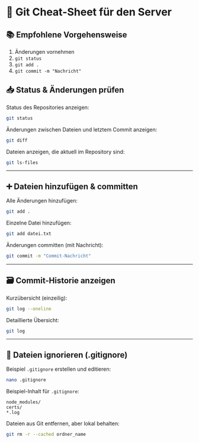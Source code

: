 # 📌 Git Cheat-Sheet für den Server


## 📚 Empfohlene Vorgehensweise

1. Änderungen vornehmen  
2. `git status`  
3. `git add .`  
4. `git commit -m "Nachricht"`

## 📥 Status & Änderungen prüfen

Status des Repositories anzeigen:
```bash
git status
```

Änderungen zwischen Dateien und letztem Commit anzeigen:
```bash
git diff
```

Dateien anzeigen, die aktuell im Repository sind:
```bash
git ls-files
```

---

## ➕ Dateien hinzufügen & committen

Alle Änderungen hinzufügen:
```bash
git add .
```

Einzelne Datei hinzufügen:
```bash
git add datei.txt
```

Änderungen committen (mit Nachricht):
```bash
git commit -m "Commit-Nachricht"
```

---

## 🗃️ Commit-Historie anzeigen

Kurzübersicht (einzeilig):
```bash
git log --oneline
```

Detaillierte Übersicht:
```bash
git log
```

---

## 🚫 Dateien ignorieren (.gitignore)

Beispiel `.gitignore` erstellen und editieren:
```bash
nano .gitignore
```

Beispiel-Inhalt für `.gitignore`:
```
node_modules/
certs/
*.log
```

Dateien aus Git entfernen, aber lokal behalten:
```bash
git rm -r --cached ordner_name
```
